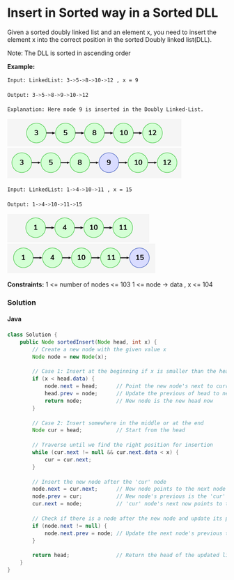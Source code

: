# Insert in Sorted way in a Sorted DLL

Given a sorted doubly linked list and an element x, you need to insert the element x into the correct position in the sorted Doubly linked list(DLL).

Note: The DLL is sorted in ascending order

**Example:**

```bash
Input: LinkedList: 3->5->8->10->12 , x = 9

Output: 3->5->8->9->10->12

Explanation: Here node 9 is inserted in the Doubly Linked-List.
```

<img src = "./1.png">
<img src = "./2.png">

```bash
Input: LinkedList: 1->4->10->11 , x = 15

Output: 1->4->10->11->15
```

<img src = "./3.png">
<img src = "./4.png">

**Constraints:**
1 <= number of nodes <= 103
1 <= node -> data , x <= 104

### Solution

#### Java

```java
class Solution {
    public Node sortedInsert(Node head, int x) {
        // Create a new node with the given value x
        Node node = new Node(x);

        // Case 1: Insert at the beginning if x is smaller than the head's data
        if (x < head.data) {
            node.next = head;      // Point the new node's next to current head
            head.prev = node;      // Update the previous of head to new node
            return node;           // New node is the new head now
        }

        // Case 2: Insert somewhere in the middle or at the end
        Node cur = head;           // Start from the head

        // Traverse until we find the right position for insertion
        while (cur.next != null && cur.next.data < x) {
            cur = cur.next;
        }

        // Insert the new node after the 'cur' node
        node.next = cur.next;      // New node points to the next node of 'cur'
        node.prev = cur;           // New node's previous is the 'cur' node
        cur.next = node;           // 'cur' node's next now points to the new node

        // Check if there is a node after the new node and update its previous
        if (node.next != null) {
            node.next.prev = node; // Update the next node's previous to the new node
        }

        return head;               // Return the head of the updated list
    }
}
```
